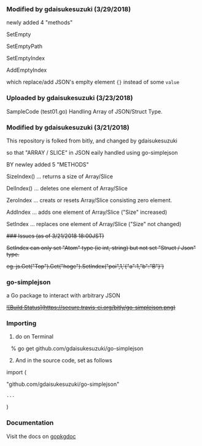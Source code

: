 ### Modified by gdaisukesuzuki (3/29/2018)

newly added 4 "methods"

SetEmpty

SetEmptyPath

SetEmptyIndex

AddEmptyIndex

which replace/add JSON's emplty element `{}` instead of some `value`

### Uploaded by gdaisukesuzuki (3/23/2018)

SampleCode (test01.go) Handling Array of JSON/Struct Type.


### Modified by gdaisukesuzuki (3/21/2018)

This repository is folked from bitly, and changed by gdaisukesuzuki 

so that "ARRAY / SLICE" in JSON eaily handled using go-simplejson

BY newley added 5 "METHODS"

SizeIndex() ... returns a size of Array/Slice

DelIndex() ... deletes one element of Array/Slice

ZeroIndex ... creats or resets Array/Slice consisting zero element.

AddIndex ... adds one element of Array/Slice     ("Size" increased)

SetIndex ... replaces one element of Array/Slice ("Size" not changed)


~~### Issues (as of 3/21/2018 18:00JST)~~

~~SetIndex can only set "Atom" type (ie int, string) but not set "Struct / Json" type.~~

~~eg. js.Get("Top").Get("hoge").SetIndex("poi",1,'{"a":1,"b":"B"}')~~


### go-simplejson

a Go package to interact with arbitrary JSON

~~[![Build Status]~~~~(https://secure.travis-ci.org/bitly/go-simplejson.png)~~~~](http://travis-ci.org/bitly/go-simplejson)~~

### Importing

1. do on Terminal

    % go get github.com/gdaisukesuzuki/go-simplejson

2. And in the source code, set as follows

import (

   "github.com/gdaisukesuzuki/go-simplejson"

    ...
    
 )
 

### Documentation

Visit the docs on [gopkgdoc](http://godoc.org/github.com/bitly/go-simplejson)

